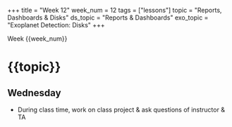 +++
title = "Week 12"
week_num = 12
tags = ["lessons"]
topic = "Reports, Dashboards & Disks"
ds_topic = "Reports & Dashboards"
exo_topic =  "Exoplanet Detection: Disks"
+++

Week {{week_num}}
# {{topic}}

## Wednesday
- During class time, work on class project & ask questions of instructor & TA
